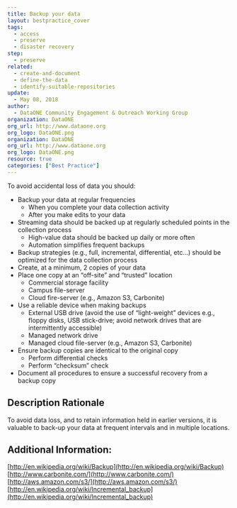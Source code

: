 ```yaml
---
title: Backup your data
layout: bestpractice_cover
tags:
  - access
  - preserve
  - disaster recovery
step:
  - preserve
related:
  - create-and-document
  - define-the-data
  - identify-suitable-repositories
update:
  - May 08, 2018
author:
  - DataONE Community Engagement & Outreach Working Group
organization: DataONE
org_url: http://www.dataone.org
org_logo: DataONE.png
organization: DataONE
org_url: http://www.dataone.org
org_logo: DataONE.png
resource: true
categories: ["Best Practice"]
---
```



To avoid accidental loss of data you should:

- Backup your data at regular frequencies
  - When you complete your data collection activity
  - After you make edits to your data
- Streaming data should be backed up at regularly scheduled points in the collection process
  - High-value data should be backed up daily or more often
  - Automation simplifies frequent backups
- Backup strategies (e.g., full, incremental, differential, etc…) should be optimized for the data collection process
- Create, at a minimum, 2 copies of your data
- Place one copy at an “off-site” and “trusted” location
  - Commercial storage facility
  - Campus file-server
  - Cloud fire-server (e.g., Amazon S3, Carbonite)
- Use a reliable device when making backups
  - External USB drive (avoid the use of “light-weight” devices e.g., floppy disks, USB stick-drive; avoid network drives that are intermittently accessible)
  - Managed network drive
  - Managed cloud file-server (e.g., Amazon S3, Carbonite)
- Ensure backup copies are identical to the original copy
  - Perform differential checks
  - Perform “checksum” check
- Document all procedures to ensure a successful recovery from a backup copy

## Description Rationale

To avoid data loss, and to retain information held in earlier versions, it is valuable to back-up your data at frequent intervals and in multiple locations.

## Additional Information:

[http://en.wikipedia.org/wiki/Backup](http://en.wikipedia.org/wiki/Backup)  
[http://www.carbonite.com/](http://www.carbonite.com/)  
[http://aws.amazon.com/s3/](http://aws.amazon.com/s3/)  
[http://en.wikipedia.org/wiki/Incremental_backup](http://en.wikipedia.org/wiki/Incremental_backup)  
